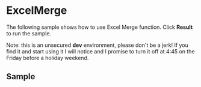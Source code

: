 ﻿# ExcelMerge

The following sample shows how to use Excel Merge function. Click <strong>Result</strong> to run the sample.

Note: this is an unsecured **dev** environment, please don't be a jerk! If you find it and start using it I will notice and I promise to turn it off at 4:45 on the Friday before a holiday weekend.

## Sample
<script async src="//jsfiddle.net/DougWare/3bkk1co9/4/embed/"></script>